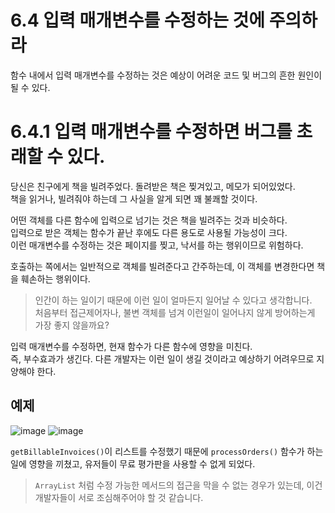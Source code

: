 # 6.4 입력 매개변수를 수정하는 것에 주의하라
함수 내에서 입력 매개변수를 수정하는 것은 예상이 어려운 코드 및 버그의 흔한 원인이 될 수 있다.

# 6.4.1 입력 매개변수를 수정하면 버그를 초래할 수 있다.

당신은 친구에게 책을 빌려주었다. 돌려받은 책은 찢겨있고, 메모가 되어있었다.  
책을 읽거나, 빌려줘야 하는데 그 사실을 알게 되면 꽤 불쾌할 것이다.

어떤 객체를 다른 함수에 입력으로 넘기는 것은 책을 빌려주는 것과 비슷하다.  
입력으로 받은 객체는 함수가 끝난 후에도 다른 용도로 사용될 가능성이 크다.  
이런 매개변수를 수정하는 것은 페이지를 찢고, 낙서를 하는 행위이므로 위험하다.

호출하는 쪽에서는 일반적으로 객체를 빌려준다고 간주하는데, 이 객체를 변경한다면 책을 훼손하는 행위이다.

> 인간이 하는 일이기 때문에 이런 일이 얼마든지 일어날 수 있다고 생각합니다.  
처음부터 접근제어자나, 불변 객체를 넘겨 이런일이 일어나지 않게 방어하는게 가장 좋지 않을까요?

입력 매개변수를 수정하면, 현재 함수가 다른 함수에 영향을 미친다.  
즉, 부수효과가 생긴다. 다른 개발자는 이런 일이 생길 것이라고 예상하기 어려우므로 지양해야 한다.

## 예제
![image](https://user-images.githubusercontent.com/39221443/224511397-37280399-0c7e-467d-a131-df03808b8006.png)
![image](https://user-images.githubusercontent.com/39221443/224511460-2bf38e34-1f68-4ee2-a04d-3c68bc2fcf21.png)

`getBillableInvoices()`이 리스트를 수정했기 때문에 `processOrders()` 함수가 하는 일에 영향을 끼쳤고, 유저들이 무료 평가판을 사용할 수 없게 되었다.
> `ArrayList` 처럼 수정 가능한 메서드의 접근을 막을 수 없는 경우가 있는데, 이건 개발자들이 서로 조심해주어야 할 것 같습니다.